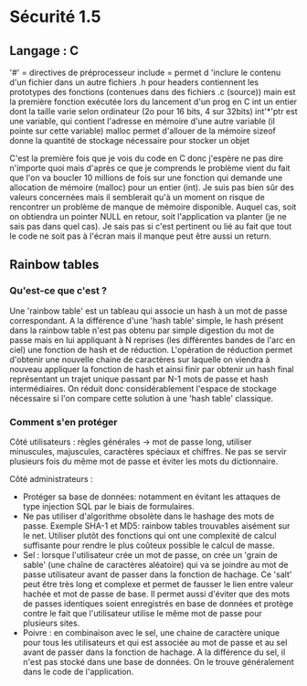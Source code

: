 # Sécurité 1.5

## Langage : C

'#' = directives de préprocesseur
include = permet d 'inclure le contenu d'un fichier dans un autre
fichiers .h pour headers contiennent les prototypes des fonctions (contenues dans des fichiers .c (source))
main est la première fonction exécutée lors du lancement d'un prog en C
int un entier dont la taille varie selon ordinateur (2o pour 16 bits, 4 sur 32bits)
int'*'ptr est une variable, qui contient l'adresse en mémoire d'une autre variable (il pointe sur cette variable)
malloc permet d'allouer de la mémoire
sizeof donne la quantité de stockage nécessaire pour stocker un objet

C'est la première fois que je vois du code en C donc j'espère ne pas dire n'importe quoi mais d'après ce que je comprends le problème vient du fait que l'on va boucler 10 millions de fois sur une fonction qui demande une allocation de mémoire (malloc) pour un entier (int). Je suis pas bien sûr des valeurs concernées mais il semblerait qu'à un moment on risque de rencontrer un problème de manque de mémoire disponible. Auquel cas, soit on obtiendra un pointer NULL en retour, soit l'application va planter (je ne sais pas dans quel cas).
Je sais pas si c'est pertinent ou lié au fait que tout le code ne soit pas à l'écran mais il manque peut être aussi un return.

## Rainbow tables

### Qu'est-ce que c'est ?

Une 'rainbow table' est un tableau qui associe un hash à un mot de passe correspondant. A la différence d'une 'hash table' simple, le hash présent dans la rainbow table n'est pas obtenu par simple digestion du mot de passe mais en lui appliquant à N reprises (les différentes bandes de l'arc en ciel) une fonction de hash et de réduction. L'opération de réduction permet d'obtenir une nouvelle chaine de caractères sur laquelle on viendra à nouveau appliquer la fonction de hash et ainsi finir par obtenir un hash final représentant un trajet unique passant par N-1 mots de passe et hash intermédiaires. On réduit donc considérablement l'espace de stockage nécessaire si l'on compare cette solution à une 'hash table' classique.

### Comment s'en protéger

Côté utilisateurs : 
règles générales -> mot de passe long, utiliser minuscules, majuscules, caractères spéciaux et chiffres. Ne pas se servir plusieurs fois du même mot de passe et éviter les mots du dictionnaire.

Côté administrateurs :

- Protéger sa base de données: notamment en évitant les attaques de type injection SQL par le biais de formulaires.
- Ne pas utiliser d'algorithme obsolète dans le hashage des mots de passe. Exemple SHA-1 et MD5: rainbow tables trouvables aisément sur le net. Utiliser plutôt des fonctions qui ont une complexité de calcul suffisante pour rendre le plus coûteux possible le calcul de masse.
- Sel : lorsque l'utilisateur crée un mot de passe, on crée un 'grain de sable' (une chaîne de caractères aléatoire) qui va se joindre au mot de passe utilisateur avant de passer dans la fonction de hachage. Ce 'salt' peut être très long et complexe et permet de fausser le lien entre valeur hachée et mot de passe de base. Il permet aussi d'éviter que des mots de passes identiques soient enregistrés en base de données et protège contre le fait que l'utilisateur utilise le même mot de passe pour plusieurs sites.
- Poivre : en combinaison avec le sel, une chaine de caractère unique pour tous les utilisateurs et qui est associée au mot de passe et au sel avant de passer dans la fonction de hachage. A la différence du sel, il n'est pas stocké dans une base de données. On le trouve généralement dans le code de l'application.